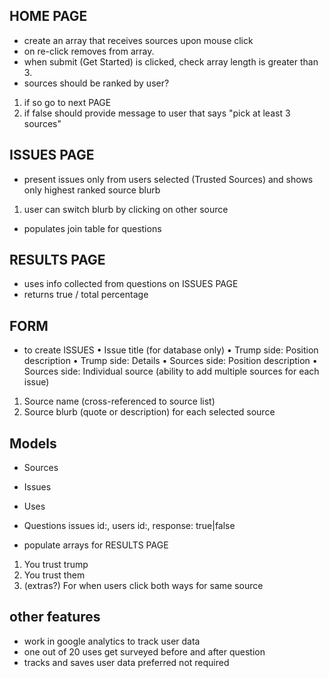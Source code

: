 ## HOME PAGE

- create an array that receives sources upon mouse click
- on re-click removes from array.
- when submit (Get Started) is clicked, check array length is greater than 3.
- sources should be ranked by user?
1. if so go to next PAGE
2. if false should provide message to user that says "pick at least 3 sources"


## ISSUES PAGE

- present issues only from users selected (Trusted Sources) and shows only highest ranked source blurb
1. user can switch blurb by clicking on other source
- populates join table for questions


## RESULTS PAGE

- uses info collected from questions on ISSUES PAGE
- returns true / total percentage

## FORM

- to create ISSUES
• Issue title (for database only)
• Trump side: Position description
• Trump side: Details
• Sources side: Position description
• Sources side: Individual source (ability to add multiple sources for each issue)
1. Source name (cross-referenced to source list)
2. Source blurb (quote or description) for each selected source

## Models

- Sources
- Issues
- Uses
- Questions   issues id:, users id:, response: true|false

- populate arrays for RESULTS PAGE
1. You trust trump
2. You trust them
3. (extras?) For when users click both ways for same source

## other features
- work in google analytics to track user data
- one out of 20 uses get surveyed before and after question
- tracks and saves user data preferred not required
